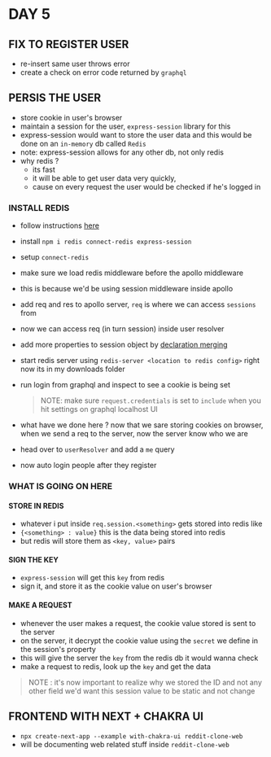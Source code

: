 # DAY 5

## FIX TO REGISTER USER

- re-insert same user throws error
- create a check on error code returned by `graphql`

## PERSIS THE USER

- store cookie in user's browser
- maintain a session for the user, `express-session` library for this
- express-session would want to store the user data and this would be done on an `in-memory` db called `Redis`
- note: express-session allows for any other db, not only redis
- why redis ?
  - its fast
  - it will be able to get user data very quickly,
  - cause on every request the user would be checked if he's logged in

### INSTALL REDIS

- follow instructions [here](https://redis.io/topics/quickstart)
- install `npm i redis connect-redis express-session`

- setup `connect-redis`
- make sure we load redis middleware before the apollo middleware
- this is because we'd be using session middleware inside apollo
- add req and res to apollo server, `req` is where we can access `sessions` from
- now we can access req (in turn session) inside user resolver
- add more properties to session object by [declaration merging](https://github.com/DefinitelyTyped/DefinitelyTyped/blob/master/types/express-session/index.d.ts#L23)
- start redis server using `redis-server <location to redis config>` right now its in my downloads folder
- run login from graphql and inspect to see a cookie is being set

  > NOTE: make sure `request.credentials` is set to `include` when you hit settings on graphql localhost UI

- what have we done here ? now that we sare storing cookies on browser, when we send a req to the server, now the server know who we are
- head over to `userResolver` and add a `me` query
- now auto login people after they register

### WHAT IS GOING ON HERE

#### STORE IN REDIS

- whatever i put inside `req.session.<something>` gets stored into redis like
- `{<something> : value}` this is the data being stored into redis
- but redis will store them as `<key, value>` pairs

#### SIGN THE KEY

- `express-session` will get this `key` from redis
- sign it, and store it as the cookie value on user's browser

#### MAKE A REQUEST

- whenever the user makes a request, the cookie value stored is sent to the server
- on the server, it decrypt the cookie value using the `secret` we define in the session's property
- this will give the server the `key` from the redis db it would wanna check
- make a request to redis, look up the `key` and get the data

> NOTE : it's now important to realize why we stored the ID and not any other field
> we'd want this session value to be static and not change

## FRONTEND WITH NEXT + CHAKRA UI

- `npx create-next-app --example with-chakra-ui reddit-clone-web`
- will be documenting web related stuff inside `reddit-clone-web`
